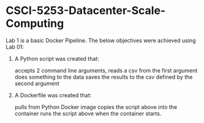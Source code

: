 # CSCI-5253-Datacenter-Scale-Computing

Lab 1 is a basic Docker Pipeline. The below objectives were achieved using Lab 01:

1. A Python script was created that:

    accepts 2 command line arguments, 
    reads a csv from the first argument
    does something to the data
    saves the results to the csv defined by the second argument

2. A Dockerfile was created that:

    pulls from Python Docker image
    copies the script above into the container
    runs the script above when the container starts.
